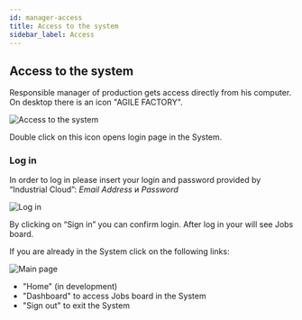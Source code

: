 ```yaml
---
id: manager-access
title: Access to the system
sidebar_label: Access
---
```


## Access to the system
Responsible manager of production gets access directly from his computer. On desktop there is an icon "AGILE FACTORY". 

![Access to the system](/docs/assets/manager_en/10accesso.jpg)

Double click on this icon opens login page in the System.

### Log in

In order to log in please insert your login and password provided by “Industrial Сloud”: 
*Email Address* и *Password*

![Log in](/docs/assets/manager_en/20identificazione.png)

By clicking on “Sign in” you can confirm login. After log in your will see Jobs board.

If you are already in the System click on the following links: 
 
![Main page](/docs/assets/manager_en/30identificazione.png)

* "Home" (in development)
* "Dashboard" to access Jobs board in the System
* "Sign out" to exit the System


     
